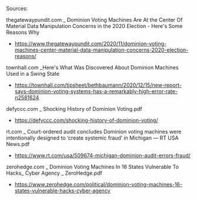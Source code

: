 Sources:

thegatewaypundit.com _ Dominion Voting Machines Are At the Center Of Material Data Manipulation Concerns in the 2020 Election - Here's Some Reasons Why
- https://www.thegatewaypundit.com/2020/11/dominion-voting-machines-center-material-data-manipulation-concerns-2020-election-reasons/

townhall.com _Here's What Was Discovered About Dominion Machines Used in a Swing State
- https://townhall.com/tipsheet/bethbaumann/2020/12/15/new-report-says-dominion-voting-systems-has-a-remarkably-high-error-rate-n2581624

defyccc.com _ Shocking History of Dominion Voting.pdf
- https://defyccc.com/shocking-history-of-dominion-voting/

rt.com _ Court-ordered audit concludes Dominion voting machines were intentionally designed to ‘create systemic fraud’ in Michigan — RT USA News.pdf
- https://www.rt.com/usa/509674-michigan-dominion-audit-errors-fraud/

zerohedge.com _ Dominion Voting Machines In 16 States Vulnerable To Hacks_ Cyber Agency _ ZeroHedge.pdf
- https://www.zerohedge.com/political/dominion-voting-machines-16-states-vulnerable-hacks-cyber-agency